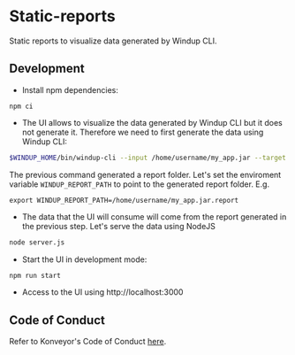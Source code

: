 # Static-reports

Static reports to visualize data generated by Windup CLI.

## Development

- Install npm dependencies:

```
npm ci
```

- The UI allows to visualize the data generated by Windup CLI but it does not generate it. Therefore we need to first generate the data using Windup CLI:

```bash
$WINDUP_HOME/bin/windup-cli --input /home/username/my_app.jar --target eap8
```

The previous command generated a report folder. Let's set the enviroment variable `WINDUP_REPORT_PATH` to point to the generated report folder. E.g.

```
export WINDUP_REPORT_PATH=/home/username/my_app.jar.report
```

- The data that the UI will consume will come from the report generated in the previous step. Let's serve the data using NodeJS

```bash
node server.js
```

- Start the UI in development mode:

```bash
npm run start
```

- Access to the UI using http://localhost:3000

## Code of Conduct

Refer to Konveyor's Code of Conduct [here](https://github.com/konveyor/community/blob/main/CODE_OF_CONDUCT.md).
